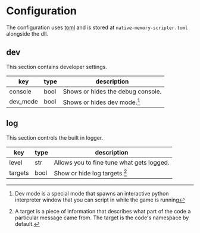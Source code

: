 # Configuration

The configuration uses [toml](https://toml.io/en/) and is stored at `native-memory-scripter.toml` alongside the dll.

## dev
This section contains developer settings.

| key      | type | description                         |
| -------- | ---- | ----------------------------------- |
| console  | bool | Shows or hides the debug console.   |
| dev_mode | bool | Shows or hides dev mode.[^dev_mode] |

[^dev_mode]: Dev mode is a special mode that spawns an interactive python interpreter window that you can script in while the game is running

## log
This section controls the built in logger.

| key     | type | description                               |
| ------- | ---- | ----------------------------------------- |
| level   | str  | Allows you to fine tune what gets logged. |
| targets | bool | Show or hide log targets.[^targets]       |

[^targets]: A target is a piece of information that describes what part of the code a particular message came from. The target is the code's namespace by default.

